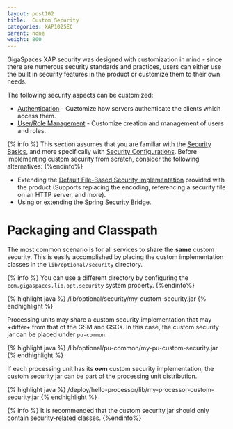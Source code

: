 ```yaml
---
layout: post102
title:  Custom Security
categories: XAP102SEC
parent: none
weight: 800
---
```



GigaSpaces XAP security was designed with customization in mind - since there are numerous security standards and practices, users can either use the built in security features in the product or customize them to their own needs.

The following security aspects can be customized:

- [Authentication](./custom-authentication.html) - Cuztomize how servers authenticate the clients which access them.
- [User/Role Management](./custom-user-role-management.html) - Customize creation and management of users and roles.

{% info %}
This section assumes that you are familiar with the [Security Basics](./security-concepts.html), and more specifically with [Security Configurations](./security-configurations.html).
Before implementing custom security from scratch, consider the following alternatives:
{%endinfo%}

- Extending the [Default File-Based Security Implementation](./default-file-based-security-implementation.html) provided with the product (Supports replacing the encoding, referencing a security file on an HTTP server, and more).
- Using or extending the [Spring Security Bridge](./spring-security-bridge.html).

# Packaging and Classpath

The most common scenario is for all services to share the **same** custom security. This is easily accomplished by placing the custom implementation classes in the `lib/optional/security` directory.

{% info %}
You can use a different directory by configuring the `com.gigaspaces.lib.opt.security` system property.
{%endinfo%}

{% highlight java %}
<XAP root>/lib/optional/security/my-custom-security.jar
{% endhighlight %}

Processing units may share a custom security implementation that may +differ+ from that of the GSM and GSCs. In this case, the custom security jar can be placed under `pu-common`.

{% highlight java %}
<XAP root>/lib/optional/pu-common/my-pu-custom-security.jar
{% endhighlight %}

If each processing unit has its **own** custom security implementation, the custom security jar can be part of the processing unit distribution.

{% highlight java %}
<XAP root>/deploy/hello-processor/lib/my-processor-custom-security.jar
{% endhighlight %}

{% info %} It is recommended that the custom security jar should only contain security-related classes. {%endinfo%}


